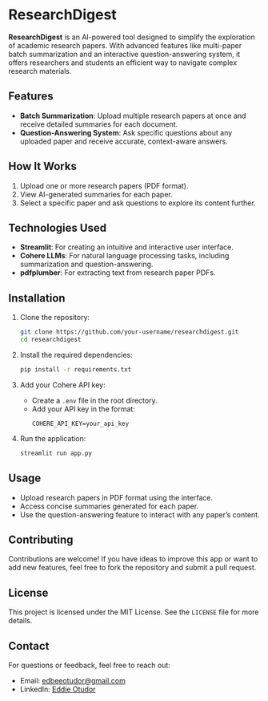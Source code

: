 # ResearchDigest  

**ResearchDigest** is an AI-powered tool designed to simplify the exploration of academic research papers. With advanced features like multi-paper batch summarization and an interactive question-answering system, it offers researchers and students an efficient way to navigate complex research materials.  

## Features  
- **Batch Summarization**: Upload multiple research papers at once and receive detailed summaries for each document.  
- **Question-Answering System**: Ask specific questions about any uploaded paper and receive accurate, context-aware answers.  

## How It Works  
1. Upload one or more research papers (PDF format).  
2. View AI-generated summaries for each paper.  
3. Select a specific paper and ask questions to explore its content further.  

## Technologies Used  
- **Streamlit**: For creating an intuitive and interactive user interface.  
- **Cohere LLMs**: For natural language processing tasks, including summarization and question-answering.  
- **pdfplumber**: For extracting text from research paper PDFs.  

## Installation  

1. Clone the repository:  
   ```bash
   git clone https://github.com/your-username/researchdigest.git
   cd researchdigest
   ```  

2. Install the required dependencies:  
   ```bash
   pip install -r requirements.txt
   ```  

3. Add your Cohere API key:  
   - Create a `.env` file in the root directory.  
   - Add your API key in the format:  
     ```
     COHERE_API_KEY=your_api_key
     ```  

4. Run the application:  
   ```bash
   streamlit run app.py
   ```  

## Usage  
- Upload research papers in PDF format using the interface.  
- Access concise summaries generated for each paper.  
- Use the question-answering feature to interact with any paper’s content.  

## Contributing  
Contributions are welcome! If you have ideas to improve this app or want to add new features, feel free to fork the repository and submit a pull request.  

## License  
This project is licensed under the MIT License. See the `LICENSE` file for more details.  

## Contact  
For questions or feedback, feel free to reach out:  
- Email: [edbeeotudor@gmail.com](mailto:edbeeotudor@gmail.com)
- LinkedIn: [Eddie Otudor](https://linkedin.com/in/eddieotudor)